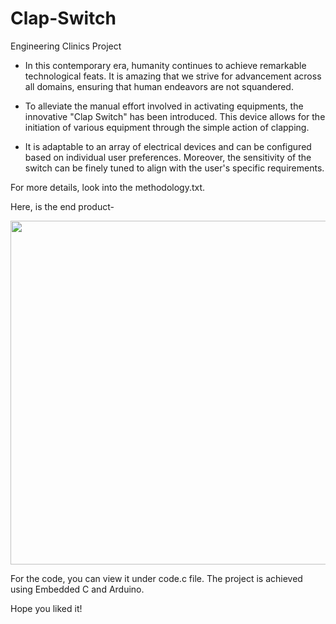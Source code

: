 # Clap-Switch
Engineering Clinics Project

- In this contemporary era, humanity continues to achieve remarkable technological feats. It is amazing that we strive for advancement across all domains, ensuring that human endeavors are not squandered. 

- To alleviate the manual effort involved in activating equipments, the innovative "Clap Switch" has been introduced. This device allows for the initiation of various equipment through the simple action of clapping. 

- It is adaptable to an array of electrical devices and can be configured based on individual user preferences. Moreover, the sensitivity of the switch can be finely tuned to align with the user's specific requirements.

For more details, look into the methodology.txt. 

Here, is the end product-

<img src="https://github.com/Rasmika-b/Clap-Switch/assets/60094457/b76c8195-3e5b-4511-bbb0-a2965d1c7928" width="550"/>

For the code, you can view it under code.c file. The project is achieved using Embedded C and Arduino.

Hope you liked it!

